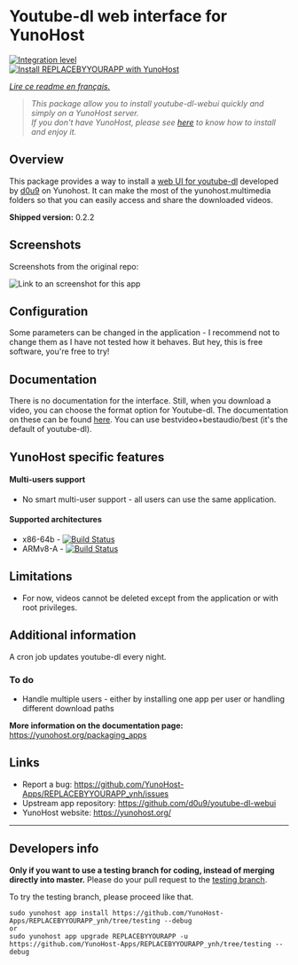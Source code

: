 # Youtube-dl web interface for YunoHost

[![Integration level](https://dash.yunohost.org/integration/REPLACEBYYOURAPP.svg)](https://dash.yunohost.org/appci/app/REPLACEBYYOURAPP)  
[![Install REPLACEBYYOURAPP with YunoHost](https://install-app.yunohost.org/install-with-yunohost.png)](https://install-app.yunohost.org/?app=REPLACEBYYOURAPP)

*[Lire ce readme en français.](./README_fr.md)*

> *This package allow you to install youtube-dl-webui quickly and simply on a YunoHost server.  
If you don't have YunoHost, please see [here](https://yunohost.org/#/install) to know how to install and enjoy it.*

## Overview
This package provides a way to install a [web UI for youtube-dl](https://github.com/d0u9/youtube-dl-webui) developed by [d0u9](https://github.com/d0u9) on Yunohost. It can make the most of the yunohost.multimedia folders so that you can easily access and share the downloaded videos.

**Shipped version:** 0.2.2

## Screenshots

Screenshots from the original repo:

![Link to an screenshot for this app](https://github.com/roukydesbois/youtube-dl-webui/raw/master/screen_shot/1.gif)

## Configuration

Some parameters can be changed in the application - I recommend not to change them as I have not tested how it behaves. But hey, this is free software, you're free to try!

## Documentation

There is no documentation for the interface. Still, when you download a video, you can choose the format option for Youtube-dl. The documentation on these can be found [here](https://github.com/ytdl-org/youtube-dl#format-selection). You can use bestvideo+bestaudio/best (it's the default of youtube-dl).

## YunoHost specific features

#### Multi-users support

* No smart multi-user support - all users can use the same application.

#### Supported architectures

* x86-64b - [![Build Status](https://ci-apps.yunohost.org/ci/logs/REPLACEBYYOURAPP%20%28Apps%29.svg)](https://ci-apps.yunohost.org/ci/apps/REPLACEBYYOURAPP/)
* ARMv8-A - [![Build Status](https://ci-apps-arm.yunohost.org/ci/logs/REPLACEBYYOURAPP%20%28Apps%29.svg)](https://ci-apps-arm.yunohost.org/ci/apps/REPLACEBYYOURAPP/)

## Limitations

* For now, videos cannot be deleted except from the application or with root privileges.

## Additional information

A cron job updates youtube-dl every night.

### To do

* Handle multiple users - either by installing one app per user or handling different download paths

**More information on the documentation page:**  
https://yunohost.org/packaging_apps

## Links

 * Report a bug: https://github.com/YunoHost-Apps/REPLACEBYYOURAPP_ynh/issues
 * Upstream app repository: https://github.com/d0u9/youtube-dl-webui
 * YunoHost website: https://yunohost.org/

---

Developers info
----------------

**Only if you want to use a testing branch for coding, instead of merging directly into master.**
Please do your pull request to the [testing branch](https://github.com/YunoHost-Apps/REPLACEBYYOURAPP_ynh/tree/testing).

To try the testing branch, please proceed like that.
```
sudo yunohost app install https://github.com/YunoHost-Apps/REPLACEBYYOURAPP_ynh/tree/testing --debug
or
sudo yunohost app upgrade REPLACEBYYOURAPP -u https://github.com/YunoHost-Apps/REPLACEBYYOURAPP_ynh/tree/testing --debug
```
